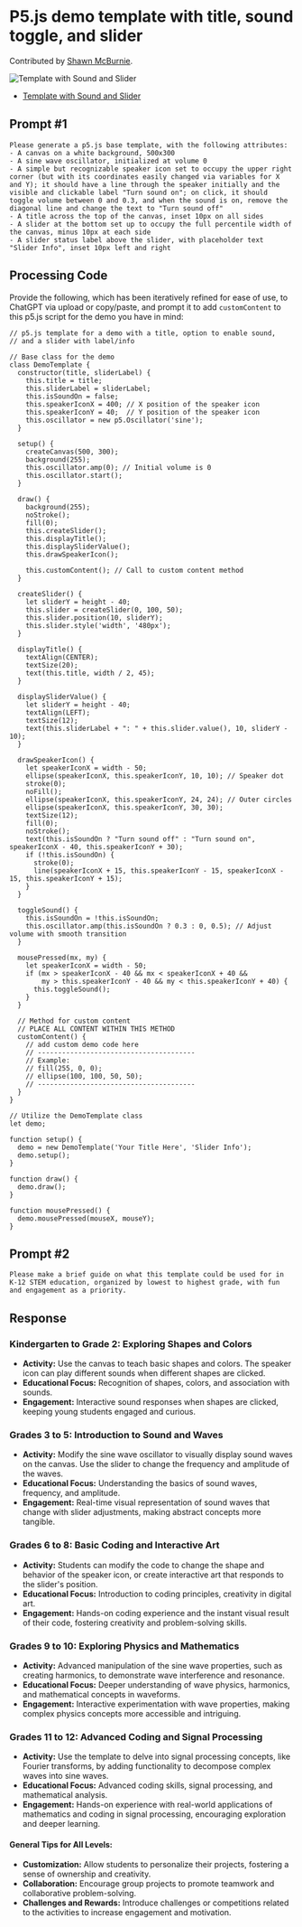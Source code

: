 # P5.js demo template with title, sound toggle, and slider

Contributed by [Shawn McBurnie](https://www.linkedin.com/in/shawnmcburnie/).

![Template with Sound and Slider](./../img/template-with-sound-and-slider.png)


* [Template with Sound and Slider](./template-with-sound-and-slider.html)

## Prompt #1

```linenums="0"
Please generate a p5.js base template, with the following attributes:
- A canvas on a white background, 500x300
- A sine wave oscillator, initialized at volume 0
- A simple but recognizable speaker icon set to occupy the upper right corner (but with its coordinates easily changed via variables for X and Y); it should have a line through the speaker initially and the visible and clickable label "Turn sound on"; on click, it should toggle volume between 0 and 0.3, and when the sound is on, remove the diagonal line and change the text to "Turn sound off"
- A title across the top of the canvas, inset 10px on all sides
- A slider at the bottom set up to occupy the full percentile width of the canvas, minus 10px at each side
- A slider status label above the slider, with placeholder text "Slider Info", inset 10px left and right
```

## Processing Code 
Provide the following, which has been iteratively refined for ease of use, to ChatGPT via upload or copy/paste, and prompt it to add `customContent` to this p5.js script for the demo you have in mind:
```
// p5.js template for a demo with a title, option to enable sound, 
// and a slider with label/info

// Base class for the demo
class DemoTemplate {
  constructor(title, sliderLabel) {
    this.title = title;
    this.sliderLabel = sliderLabel;
    this.isSoundOn = false;
    this.speakerIconX = 400; // X position of the speaker icon
    this.speakerIconY = 40;  // Y position of the speaker icon
    this.oscillator = new p5.Oscillator('sine');
  }

  setup() {
    createCanvas(500, 300);
    background(255);
    this.oscillator.amp(0); // Initial volume is 0
    this.oscillator.start();
  }

  draw() {
    background(255);
    noStroke();
    fill(0);
    this.createSlider();
    this.displayTitle();
    this.displaySliderValue();
    this.drawSpeakerIcon();

    this.customContent(); // Call to custom content method
  }

  createSlider() {
    let sliderY = height - 40;
    this.slider = createSlider(0, 100, 50);
    this.slider.position(10, sliderY);
    this.slider.style('width', '480px');
  }

  displayTitle() {
    textAlign(CENTER);
    textSize(20);
    text(this.title, width / 2, 45);
  }

  displaySliderValue() {
    let sliderY = height - 40;
    textAlign(LEFT);
    textSize(12);
    text(this.sliderLabel + ": " + this.slider.value(), 10, sliderY - 10);
  }

  drawSpeakerIcon() {
    let speakerIconX = width - 50;
    ellipse(speakerIconX, this.speakerIconY, 10, 10); // Speaker dot
    stroke(0);
    noFill();
    ellipse(speakerIconX, this.speakerIconY, 24, 24); // Outer circles
    ellipse(speakerIconX, this.speakerIconY, 30, 30);
    textSize(12);
    fill(0);
    noStroke();
    text(this.isSoundOn ? "Turn sound off" : "Turn sound on", speakerIconX - 40, this.speakerIconY + 30);
    if (!this.isSoundOn) {
      stroke(0);
      line(speakerIconX + 15, this.speakerIconY - 15, speakerIconX - 15, this.speakerIconY + 15);
    }
  }

  toggleSound() {
    this.isSoundOn = !this.isSoundOn;
    this.oscillator.amp(this.isSoundOn ? 0.3 : 0, 0.5); // Adjust volume with smooth transition
  }

  mousePressed(mx, my) {
    let speakerIconX = width - 50;
    if (mx > speakerIconX - 40 && mx < speakerIconX + 40 &&
        my > this.speakerIconY - 40 && my < this.speakerIconY + 40) {
      this.toggleSound();
    }
  }

  // Method for custom content
  // PLACE ALL CONTENT WITHIN THIS METHOD
  customContent() {
    // add custom demo code here
    // ---------------------------------------
    // Example:
    // fill(255, 0, 0);
    // ellipse(100, 100, 50, 50);
    // ---------------------------------------
  }
}

// Utilize the DemoTemplate class
let demo;

function setup() {
  demo = new DemoTemplate('Your Title Here', 'Slider Info');
  demo.setup();
}

function draw() {
  demo.draw();
}

function mousePressed() {
  demo.mousePressed(mouseX, mouseY);
}

```

## Prompt #2
```linenums="0"
Please make a brief guide on what this template could be used for in K-12 STEM education, organized by lowest to highest grade, with fun and engagement as a priority.
```

## Response

### Kindergarten to Grade 2: Exploring Shapes and Colors
- **Activity:** Use the canvas to teach basic shapes and colors. The speaker icon can play different sounds when different shapes are clicked.
- **Educational Focus:** Recognition of shapes, colors, and association with sounds.
- **Engagement:** Interactive sound responses when shapes are clicked, keeping young students engaged and curious.

### Grades 3 to 5: Introduction to Sound and Waves
- **Activity:** Modify the sine wave oscillator to visually display sound waves on the canvas. Use the slider to change the frequency and amplitude of the waves.
- **Educational Focus:** Understanding the basics of sound waves, frequency, and amplitude.
- **Engagement:** Real-time visual representation of sound waves that change with slider adjustments, making abstract concepts more tangible.

### Grades 6 to 8: Basic Coding and Interactive Art
- **Activity:** Students can modify the code to change the shape and behavior of the speaker icon, or create interactive art that responds to the slider's position.
- **Educational Focus:** Introduction to coding principles, creativity in digital art.
- **Engagement:** Hands-on coding experience and the instant visual result of their code, fostering creativity and problem-solving skills.

### Grades 9 to 10: Exploring Physics and Mathematics
- **Activity:** Advanced manipulation of the sine wave properties, such as creating harmonics, to demonstrate wave interference and resonance.
- **Educational Focus:** Deeper understanding of wave physics, harmonics, and mathematical concepts in waveforms.
- **Engagement:** Interactive experimentation with wave properties, making complex physics concepts more accessible and intriguing.

### Grades 11 to 12: Advanced Coding and Signal Processing
- **Activity:** Use the template to delve into signal processing concepts, like Fourier transforms, by adding functionality to decompose complex waves into sine waves.
- **Educational Focus:** Advanced coding skills, signal processing, and mathematical analysis.
- **Engagement:** Hands-on experience with real-world applications of mathematics and coding in signal processing, encouraging exploration and deeper learning.

#### General Tips for All Levels:
- **Customization:** Allow students to personalize their projects, fostering a sense of ownership and creativity.
- **Collaboration:** Encourage group projects to promote teamwork and collaborative problem-solving.
- **Challenges and Rewards:** Introduce challenges or competitions related to the activities to increase engagement and motivation.
